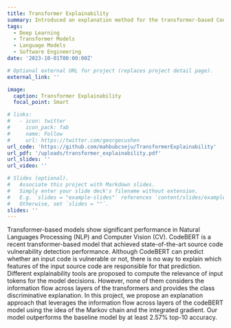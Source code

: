 ```yaml
---
title: Transformer Explainability
summary: Introduced an explanation method for the transformer-based CodeBERT, which factors in the information flow across layers using Markov chains and integrated gradients for better insight into source code vulnerability predictions. 
tags:
  - Deep Learning
  - Transformer Models
  - Language Models
  - Software Engineering
date: '2023-10-01T00:00:00Z'

# Optional external URL for project (replaces project detail page).
external_link: ''

image:
  caption: Transformer Explainability
  focal_point: Smart

# links:
#   - icon: twitter
#     icon_pack: fab
#     name: Follow
#     url: https://twitter.com/georgecushen
url_code: 'https://github.com/mahbubcseju/TransformerExplainability'
url_pdf: '/uploads/transformer_explainability.pdf'
url_slides: ''
url_video: ''

# Slides (optional).
#   Associate this project with Markdown slides.
#   Simply enter your slide deck's filename without extension.
#   E.g. `slides = "example-slides"` references `content/slides/example-slides.md`.
#   Otherwise, set `slides = ""`.
slides: ''
---
```


Transformer-based models show significant performance in Natural Languages Processing (NLP) and Computer Vision (CV). CodeBERT is a recent transformer-based model that achieved state-of-the-art source code vulnerability detection performance. Although CodeBERT can predict whether an input code is vulnerable or not, there is no way to explain which features of the input source code are responsible for that prediction. Different explainability tools are proposed to compute the relevance of input tokens for the
model decisions. However, none of them considers the information flow across layers of the transformers and provides the class discriminative explanation. In this project, we propose an explanation approach that leverages the information flow across layers of the codeBERT model using the idea of the Markov chain and
the integrated gradient. Our model outperforms the baseline model by at least 2.57% top-10 accuracy.
